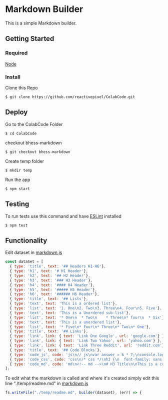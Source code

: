 # Markdown Builder

This is a simple Markdown builder.

## Getting Started

### Required

[Node](https://nodejs.org/en/)

### Install

Clone this Repo

```
$ git clone https://github.com/reactivepixel/ColabCode.git
```

## Deploy

Go to the ColabCode Folder

```
$ cd ColabCode
```

checkout bhess-markdown

```
$ git checkout bhess-markdown
```

Create temp folder

```
$ mkdir temp
```

Run the app

```
$ npm start
```

## Testing

To run tests use this command and have [ESLint](eslint.org) installed

```
$ npm test
```

## Functionality

Edit dataset in [markdown.js](/markdown.js)

```js
const dataSet = [
  { type: 'title', text: '## Headers H1-H6'},
  { type: 'h1', text: '# H1 Header'},
  { type: 'h2', text: '## H2 Header'},
  { type: 'h3', text: '### H3 Header'},
  { type: 'h4', text: '#### H4 Header'},
  { type: 'h5', text: '##### H5 Header'},
  { type: 'h6', text: '###### H6 Header'},
  { type: 'title', text: '## Lists'},
  { type: 'text', text: 'This is a ordered list'},
  { type: 'list', text: '1. One\n2. Two\n3. Three\n4. Four\n5. Five'},
  { type: 'text', text: 'This is a Unordered sub-list'},
  { type: 'list', text: '* One\n  * Two\n    * Three\n* four\n  * Six'},
  { type: 'text', text: 'This is a unordered list'},
  { type: 'list', text: '* Five\n* Four\n* Three\n* Two\n* One'},
  { type: 'title', text: '## Links'},
  { type: 'link', link: { text: 'Link One Google', url: 'google.com'} },
  { type: 'link', link: { text: 'Link Two Yahoo', url: 'yahoo.com'} },
  { type: 'link', link: { text: 'Link Three Reddit', url: 'reddit.com'} },
  { type: 'title', text: '## Code Blocks'},
  { type: 'code_js', code: 'js\n// js\nvar answer = 6 * 7;\nconsole.log(answer);\n'},
  { type: 'code_css', code: 'css\n/* css */\nh2 {\n  font-family: sans-serif;\n  color: #000;\n}\n'},
  { type: 'code_md', code: 'md\n<!-- md -->\n# H3 Title\n\nThis is a code block filler text number Three.\n'},
];
```

To edit what the markdown is called and where it's created simply edit this line "./temp/readme.md" in [markdown.js](/markdown.js)

```js
fs.writeFile("./temp/readme.md", builder(dataset), (err) => {
```
